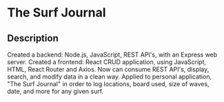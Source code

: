 # The Surf Journal

## Description
Created a backend: Node.js, JavaScript, REST API's, with an Express web server. Created a frontend: React CRUD application, using JavaScript, HTML, React Router and Axios. Now can consume REST API's, display, search, and modify data in a clean way. Applied to personal application, "The Surf Journal" in order to log locations, board used, size of waves, date, and more for any given surf.
